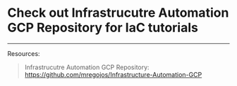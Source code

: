 # Check out Infrastrucutre Automation GCP Repository for IaC tutorials

---

Resources:

> Infrastrucutre Automation GCP Repository: https://github.com/mregojos/Infrastructure-Automation-GCP